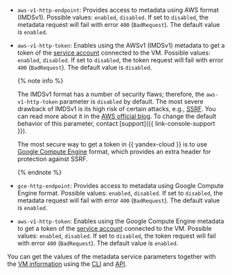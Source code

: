 * `aws-v1-http-endpoint`: Provides access to metadata using AWS format (IMDSv1). Possible values: `enabled`, `disabled`. If set to `disabled`, the metadata request will fail with error `400` (`BadRequest`). The default value is `enabled`.
* `aws-v1-http-token`: Enables using the AWSv1 (IMDSv1) metadata to get a token of the [service account](../../iam/concepts/users/service-accounts.md) connected to the VM. Possible values: `enabled`, `disabled`. If set to `disabled`, the token request will fail with error `400` (`BadRequest`). The default value is `disabled`.

  {% note info %}

  The IMDSv1 format has a number of security flaws; therefore, the `aws-v1-http-token` parameter is `disabled` by default. The most severe drawback of IMDSv1 is its high risk of certain attacks, e.g., [SSRF](https://portswigger.net/web-security/ssrf). You can read more about it in the [AWS official blog](https://aws.amazon.com/blogs/security/defense-in-depth-open-firewalls-reverse-proxies-ssrf-vulnerabilities-ec2-instance-metadata-service/). To change the default behavior of this parameter, contact [support]({{ link-console-support }}).

  The most secure way to get a token in {{ yandex-cloud }} is to use [Google Compute Engine](../../compute/operations/vm-info/get-info.md#gce-metadata) format, which provides an extra header for protection against SSRF.

  {% endnote %}

* `gce-http-endpoint`: Provides access to metadata using Google Compute Engine format. Possible values: `enabled`, `disabled`. If set to `disabled`, the metadata request will fail with error `400` (`BadRequest`). The default value is `enabled`.
* `aws-v1-http-token`: Enables using the Google Compute Engine metadata to get a token of the [service account](../../iam/concepts/users/service-accounts.md) connected to the VM. Possible values: `enabled`, `disabled`. If set to `disabled`, the token request will fail with error `400` (`BadRequest`). The default value is `enabled`.

You can get the values of the metadata service parameters together with the [VM information](../../compute/operations/vm-info/get-info.md#outside-instance) using the [CLI](../../cli/cli-ref/compute/cli-ref/instance/get.md) and [API](../../compute/api-ref/Instance/get.md).